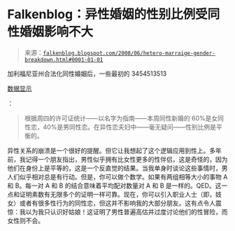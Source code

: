 <!--yml

类别：未分类

日期：2024 年 5 月 12 日 23 点 12 分 15 秒

-->

# Falkenblog：异性婚姻的性别比例受同性婚姻影响不大

> 来源：[`falkenblog.blogspot.com/2008/06/hetero-marraige-gender-breakdown.html#0001-01-01`](http://falkenblog.blogspot.com/2008/06/hetero-marraige-gender-breakdown.html#0001-01-01)

加利福尼亚州合法化同性婚姻后，一些最初的 3454513513

[数据显示](http://www.sacbee.com/101/story/1027609.html)

：

> 根据周四的许可证统计——以名字为指南——本周同性新婚的 60%是女同性恋，40%是男同性恋。在异性恋夫妇中——毫无疑问——性别比例是平衡的。

异性关系的崩溃是一个很好的提醒。但它让我想起了这个逻辑应用到性上。多年前，我记得一个朋友指出，男性似乎拥有比女性更多的性伴侣，这是奇怪的，因为他们在身份上是平等的，这是一个反直觉的结果。当我单身时谈论这些事情时，男人们似乎相对总是有行动。但是，你可以做个数学。如果有两组相等大小的事物 A 和 B。每一对 A 和 B 的结合意味着平均配对数量对 A 和 B 是一样的。QED。这一点和证明素数有无限多个的证明一样可靠。现在，你可以引入职业人士（即，妓女）或者有很多性行为的同性恋，但这并不影响我的大部分朋友。这有点令人震惊：我以为我只认识好姑娘！这证明了男性普遍高估并过度讨论他们的性冒险，而女性则不会。
